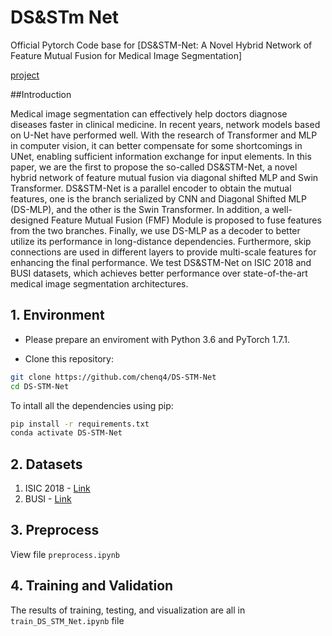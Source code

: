 # DS&STm Net

Official Pytorch Code base for [DS&STM-Net: A Novel Hybrid Network of Feature Mutual Fusion for Medical Image Segmentation]

[project](https://github.com/chenq4/DS-STM-Net)


##Introduction

Medical image segmentation can effectively help doctors diagnose diseases faster in clinical medicine. In recent years, network models based on U-Net have performed well. With the research of Transformer and MLP in computer vision, it can better compensate for some shortcomings in UNet, enabling sufficient information exchange for input elements. In this paper, we are the first to propose the so-called DS&STM-Net, a novel hybrid network of feature mutual fusion via diagonal shifted MLP and Swin Transformer. DS&STM-Net is a parallel encoder to obtain the mutual features, one is the branch serialized by CNN and Diagonal Shifted MLP (DS-MLP), and the other is the Swin Transformer. In addition, a well-designed Feature Mutual Fusion (FMF) Module is proposed to fuse features from the two branches. Finally, we use DS-MLP as a decoder to better utilize its performance in long-distance dependencies. Furthermore, skip connections are used in different layers to provide multi-scale features for enhancing the final performance. We test DS&STM-Net on ISIC 2018 and BUSI datasets, which achieves better performance over state-of-the-art medical image segmentation architectures. 

## 1. Environment

- Please prepare an enviroment with Python 3.6 and PyTorch 1.7.1.

- Clone this repository:

```bash
git clone https://github.com/chenq4/DS-STM-Net
cd DS-STM-Net
```

To intall all the dependencies using pip:
```bash
pip install -r requirements.txt
conda activate DS-STM-Net
```

## 2. Datasets

1) ISIC 2018 - [Link](https://challenge.isic-archive.com/data/)
2) BUSI - [Link](https://www.kaggle.com/aryashah2k/breast-ultrasound-images-dataset)

## 3. Preprocess

View file `preprocess.ipynb`

## 4. Training and Validation

The results of training, testing, and visualization are all in `train_DS_STM_Net.ipynb` file

